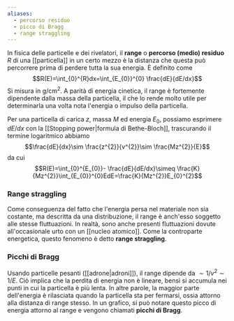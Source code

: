 ```yaml
---
aliases:
  - percorso residuo
  - picco di Bragg
  - range straggling
---
```

In fisica delle particelle e dei rivelatori, il **range** o **percorso (medio) residuo** $R$ di una [[particella]] in un certo mezzo è la distanza che questa può percorrere prima di perdere tutta la sua energia. È definito come
$$R(E)=\int_{0}^{R}dx=\int_{E_{0}}^{0} \frac{dE}{dE/dx}$$
Si misura in g/cm$^{2}$. A parità di energia cinetica, il range è fortemente dipendente dalla massa della particella, il che lo rende molto utile per determinarla una volta nota l'energia o impulso della particella.

Per una particella di carica $z$, massa $M$ ed energia $E_{0}$, possiamo esprimere $dE/dx$ con la [[Stopping power|formula di Bethe-Bloch]], trascurando il termine logaritmico abbiamo
$$\frac{dE}{dx}\sim \frac{z^{2}}{v^{2}}\sim \frac{Mz^{2}}{E}$$
da cui
$$R(E)=\int_{0}^{E_{0}}- \frac{dE}{dE/dx}\simeq \frac{K}{Mz^{2}}\int_{E_{0}}^{0}EdE=\frac{K}{Mz^{2}}E_{0}^{2}$$
### Range straggling
Come conseguenza del fatto che l'energia persa nel materiale non sia costante, ma descritta da una distribuzione, il range è anch'esso soggetto alle stesse fluttuazioni. In realtà, sono anche presenti fluttuazioni dovute all'occasionale urto con un [[nucleo atomico]]. Come la controparte energetica, questo fenomeno è detto **range straggling**.
### Picchi di Bragg
Usando particelle pesanti ([[adrone|adroni]]), il range dipende da $\sim1/v^{2}\sim1/E$. Ciò implica che la perdita di energia non è lineare, bensì si accumula nei punti in cui la particella è più lenta. In altre parole, la maggior parte dell'energia è rilasciata quando la particella sta per fermarsi, ossia attorno alla distanza di range stesso. In un grafico, si può notare questo picco di energia attorno al range e vengono chiamati **picchi di Bragg**.
